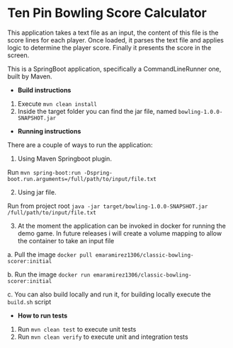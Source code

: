 # Ten Pin Bowling Score Calculator

This application takes a text file as an input, the content of this file is the score lines for each player.
Once loaded, it parses the text file and applies logic to determine the player score.
Finally it presents the score in the screen.

This is a SpringBoot application, specifically a CommandLineRunner one, built by Maven.

* **Build instructions**
1. Execute `mvn clean install`
2. Inside the target folder you can find the jar file, named `bowling-1.0.0-SNAPSHOT.jar`

* **Running instructions**

There are a couple of ways to run the application:

1. Using Maven Springboot plugin. 

Run `mvn spring-boot:run -Dspring-boot.run.arguments=/full/path/to/input/file.txt`

2. Using jar file.

Run from project root `java -jar target/bowling-1.0.0-SNAPSHOT.jar /full/path/to/input/file.txt`

3. At the moment the application can be invoked in docker for running the demo game. In future releases i will create a volume mapping 
to allow the container to take an input file

a. Pull the image `docker pull emaramirez1306/classic-bowling-scorer:initial`

b. Run the image `docker run emaramirez1306/classic-bowling-scorer:initial`

c. You can also build locally and run it, for building locally execute the `build.sh` script

* **How to run tests**
1. Run `mvn clean test` to execute unit tests
2. Run `mvn clean verify` to execute unit and integration tests
